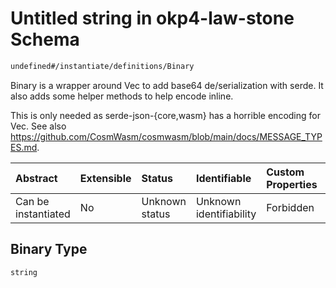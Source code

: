 # Untitled string in okp4-law-stone Schema

```txt
undefined#/instantiate/definitions/Binary
```

Binary is a wrapper around Vec<u8> to add base64 de/serialization with serde. It also adds some helper methods to help encode inline.

This is only needed as serde-json-{core,wasm} has a horrible encoding for Vec<u8>. See also <https://github.com/CosmWasm/cosmwasm/blob/main/docs/MESSAGE_TYPES.md>.

| Abstract            | Extensible | Status         | Identifiable            | Custom Properties | Additional Properties | Access Restrictions | Defined In                                                                 |
| :------------------ | :--------- | :------------- | :---------------------- | :---------------- | :-------------------- | :------------------ | :------------------------------------------------------------------------- |
| Can be instantiated | No         | Unknown status | Unknown identifiability | Forbidden         | Allowed               | none                | [okp4-law-stone.json\*](schema/okp4-law-stone.json "open original schema") |

## Binary Type

`string`
